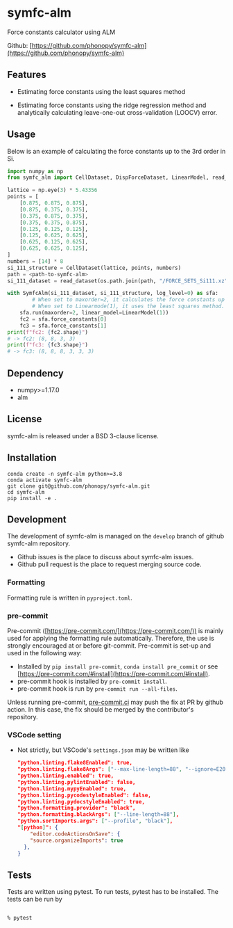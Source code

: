 # symfc-alm
Force constants calculator using ALM

Github: [https://github.com/phonopy/symfc-alm](https://github.com/phonopy/symfc-alm)

## Features

- Estimating force constants using the least squares method

- Estimating force constants using the ridge regression method and analytically calculating leave-one-out cross-validation (LOOCV) error.

## Usage

Below is an example of calculating the force constants up to the 3rd order in Si.

```python
import numpy as np
from symfc_alm import CellDataset, DispForceDataset, LinearModel, read_dataset, SymfcAlm

lattice = np.eye(3) * 5.43356
points = [
    [0.875, 0.875, 0.875],
    [0.875, 0.375, 0.375],
    [0.375, 0.875, 0.375],
    [0.375, 0.375, 0.875],
    [0.125, 0.125, 0.125],
    [0.125, 0.625, 0.625],
    [0.625, 0.125, 0.625],
    [0.625, 0.625, 0.125],
]
numbers = [14] * 8
si_111_structure = CellDataset(lattice, points, numbers)
path = <path-to-symfc-alm>
si_111_dataset = read_dataset(os.path.join(path, "/FORCE_SETS_Si111.xz"))

with SymfcAlm(si_111_dataset, si_111_structure, log_level=0) as sfa:
		# When set to maxorder=2, it calculates the force constants up to the 3rd order.
		# When set to Linearmode(1), it uses the least squares method.
    sfa.run(maxorder=2, linear_model=LinearModel(1))
    fc2 = sfa.force_constants[0]
    fc3 = sfa.force_constants[1]
print(f"fc2: {fc2.shape}")
# -> fc2: (8, 8, 3, 3)
print(f"fc3: {fc3.shape}")
# -> fc3: (8, 8, 8, 3, 3, 3)
```

## Dependency

- numpy>=1.17.0
- alm

## License

symfc-alm is released under a BSD 3-clause license.

## Installation

```
conda create -n symfc-alm python>=3.8
conda activate symfc-alm
git clone git@github.com/phonopy/symfc-alm.git
cd symfc-alm
pip install -e .
```

## Development

The development of symfc-alm is managed on the `develop` branch of github symfc-alm repository.

- Github issues is the place to discuss about symfc-alm issues.
- Github pull request is the place to request merging source code.

### Formatting

Formatting rule is written in `pyproject.toml`.

### pre-commit

Pre-commit ([https://pre-commit.com/](https://pre-commit.com/)) is mainly used for applying the formatting rule automatically. Therefore, the use is strongly encouraged at or before git-commit. Pre-commit is set-up and used in the following way:

- Installed by `pip install pre-commit`, `conda install pre_commit` or see [https://pre-commit.com/#install](https://pre-commit.com/#install).
- pre-commit hook is installed by `pre-commit install`.
- pre-commit hook is run by `pre-commit run --all-files`.

Unless running pre-commit, [pre-commit.ci](http://pre-commit.ci/) may push the fix at PR by github action. In this case, the fix should be merged by the contributor's repository.

### VSCode setting

- Not strictly, but VSCode's `settings.json` may be written like

  ```json
  "python.linting.flake8Enabled": true,
  "python.linting.flake8Args": ["--max-line-length=88", "--ignore=E203,W503"],
  "python.linting.enabled": true,
  "python.linting.pylintEnabled": false,
  "python.linting.mypyEnabled": true,
  "python.linting.pycodestyleEnabled": false,
  "python.linting.pydocstyleEnabled": true,
  "python.formatting.provider": "black",
  "python.formatting.blackArgs": ["--line-length=88"],
  "python.sortImports.args": ["--profile", "black"],
  "[python]": {
      "editor.codeActionsOnSave": {
      "source.organizeImports": true
    },
  }
  ```

## Tests

Tests are written using pytest. To run tests, pytest has to be installed. The tests can be run by

```bash

% pytest

```
